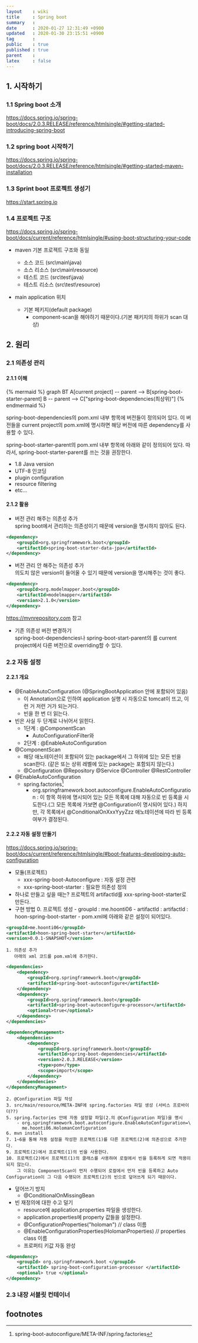 ```yaml
---
layout    : wiki
title     : Spring boot
summary   : 
date      : 2020-01-27 12:31:49 +0900
updated   : 2020-01-30 23:15:51 +0900
tag       : 
public    : true
published : true
parent    : 
latex     : false
---
```


## 1. 시작하기

### 1.1 Spring boot 소개
https://docs.spring.io/spring-boot/docs/2.0.3.RELEASE/reference/htmlsingle/#getting-started-introducing-spring-boot 

### 1.2 spring boot 시작하기
https://docs.spring.io/spring-boot/docs/2.0.3.RELEASE/reference/htmlsingle/#getting-started-maven-installation

### 1.3 Sprint boot 프로젝트 생성기
https://start.spring.io

### 1.4 프로젝트 구조
https://docs.spring.io/spring-boot/docs/current/reference/htmlsingle/#using-boot-structuring-your-code

- maven 기본 프로젝트 구조와 동일
	- 소스 코드 (src\main\java)
	- 소스 리소스 (src\main\resource)
	- 테스트 코드 (src\test\java)
	- 테스트 리소스 (src\test\resource)
 
- main application 위치
	- 기본 페키지(default package)
		- component-scan을 해야하기 때문이다.(기본 패키지의 하위가 scan 대상)



## 2. 원리

### 2.1 의존성 관리 

#### 2.1.1 이해

{% mermaid %}
graph BT
	A[current project] -- parent --> B[spring-boot-starter-parent]
	B -- parent --> C["spring-boot-dependencies(최상위)"]
{% endmermaid %}

spring-boot-dependencies의 pom.xml 내부 <dependency management> 항목에 버전들이 정의되어 있다. 이 버전들을 current project의 pom.xml에 명시하면 해당 버전에 따른 dependency를 사용할 수 있다.

spring-boot-starter-parent의 pom.xml 내부 <properties> 항목에 아래와 같이 정의되어 있다. 따라서, spring-boot-starter-parent를 쓰는 것을 권장한다.
 - 1.8 Java version
 - UTF-8 인코딩
 - plugin configuration
 - resource filtering 
 - etc...


#### 2.1.2 활용

 - 버전 관리 해주는 의존성 추가  
spring boot에서 관리하는 의존성이기 때문에 version을 명시하지 않아도 된다.
```xml
<dependency>
	<groupId>org.springframework.boot</groupId>
	<artifactId>spring-boot-starter-data-jpa</artifactId>
</dependency>
```

 - 버전 관리 안 해주는 의존성 추가  
의도치 않은 version이 들어올 수 있기 때문에 version을 명시해주는 것이 좋다.
```xml
<dependency>
	<groupId>org.modelmapper.boot</groupId>
	<artifactId>modelmapper</artifactId>
	<version>2.1.0</version>
</dependency>
```

https://mvnrepository.com 참고  


 - 기존 의존성 버전 변경하기  
spring-boot-dependencies나 spring-boot-start-parent의 <properties>를 current project에서 다른 버전으로 overriding할 수 있다. 


### 2.2 자동 설정

#### 2.2.1 개요
- @EnableAutoConfiguration (@SpringBootApplication 안에 포함되어 있음)
	- 이 Annotation으로 인하여 application 실행 시 자동으로 tomcat이 뜨고, 이런 거 저런 거가 되는거다.
	- 빈을 한 번 더 읽는다.
- 빈은 사실 두 단계로 나뉘어서 읽힌다.
	- 1단계 : @ComponentScan
		- AutoConfigurationFilter와 
	- 2단계 : @EnableAutoConfiguration
- @ComponentScan
	- 해당 애노테이션이 포함되어 있는 package에서 그 하위에 있는 모든 빈을 scan한다. (같은 또는 상위 레벨에 있는 package는 포함되지 않는다.)
	- @Configuration @Repository @Service @Controller @RestController
- @EnableAutoConfiguration
	- spring.factories[^1]
		- org.springframework.boot.autoconfigure.EnableAutoConfiguration : 이 항목 하위에 명시되어 있는 모든 목록에 대해 자동으로 빈 등록을 시도한다.(그 모든 목록에 가보면 @Configuration이 명시되어 있다.) 하지만, 각 목록에서 @ConditionalOnXxxYyyZzz 애노테이션에 따라 빈 등록 여부가 결정된다.

#### 2.2.2 자동 설정 만들기
https://docs.spring.io/spring-boot/docs/current/reference/htmlsingle/#boot-features-developing-auto-configuration

- 모듈(프로젝트)
	- xxx-spring-boot-Autoconfigure : 자동 설정 관련
	- xxx-spring-boot-starter : 필요한 의존성 정의
- 하나로 만들고 싶을 때는? 프로젝트의 artifactId를 xxx-spring-boot-starter로 만든다.
- 구현 방법
	0. 프로젝트 생성
		- groupId : me.hoonti06
		- artifactId : artifactId : hoon-spring-boot-starter
		- pom.xml에 아래와 같은 설정이 되어있다.
```xml
<groupId>me.hoonti06</groupId>
<artifactId>hoon-spring-boot-starter</artifactId>
<version>0.0.1-SNAPSHOT</version>
```

	1. 의존성 추가  
	   아래의 xml 코드를 pom.xml에 추가한다.
```xml
<dependencies>
	<dependency>
		<groupId>org.springframework.boot</groupId>
		<artifactId>spring-boot-autoconfigure</artifactId>
	</dependency>
	<dependency>
		<groupId>org.springframework.boot</groupId>
		<artifactId>spring-boot-autoconfigure-processor</artifactId> 
		<optional>true</optional>
	</dependency>
</dependencies>

<dependencyManagement>
	<dependencies>
		<dependency>
			<groupId>org.springframework.boot</groupId>
			<artifactId>spring-boot-dependencies</artifactId>
			<version>2.0.3.RELEASE</version>
			<type>pom</type>
			<scope>import</scope>
		</dependency>
	</dependencies>
</dependencyManagement>
```
	2. @Configuration 파일 작성
	3. src/main/resource/META-INF에 spring.factories 파일 생성 (서비스 프로바이더??)
	5. spring.factories 안에 자동 설정할 파일(2.의 @Configuration 파일)을 명시
		- org.springframework.boot.autoconfigure.EnableAutoConfiguration=\  
		  me.hoonti06.HolomanConfiguration
	6. mvn install
	7. 1~6을 통해 자동 설정을 작성한 프로젝트(1)를 다른 프로젝트(2)에 의존성으로 추가한다.
	9. 프로젝트(2)에서 프로젝트(1)의 빈을 사용한다.
	10. 프로젝트(2)에서 프로젝트(1)의 클래스를 사용하여 로컬에서 빈을 등록하게 되면 적용이 되지 않는다.  
		그 이유는 ComponentScan이 먼저 수행되어 로컬에서 먼저 빈을 등록하고 Auto Configuration이 그 다음 수행되어 프로젝트(2)의 빈으로 덮어쓰게 되기 때문이다.

- 덮어쓰기 방지
	- @ConditionalOnMissingBean
- 빈 재정의에 대한 수고 덜기
	- resource에 application.properties 파일을 생성한다.
	- application.properties에 property 값들을 설정한다.
	- @ConfigurationProperties("holoman") // class 이름
	- @EnableConfigurationProperties(HolomanProperties) // properties class 이름
	- 프로퍼티 키값 자동 완성

```xml
<dependency>
	<groupId> org.springframework.boot </groupId>
	<artifactId> spring-boot-configuration-processor </artifactId>
	<optional> true </optional>
</dependency>
```











### 2.3 내장 서블릿 컨테이너




## footnotes
[^1]: spring-boot-autoconfigure/META-INF/spring.factories
